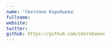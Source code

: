 ```yaml
---
name: 'Светлана Коробцева'
fullname:
website:
twitter:
github: https://github.com/skorobaeus
---
```

